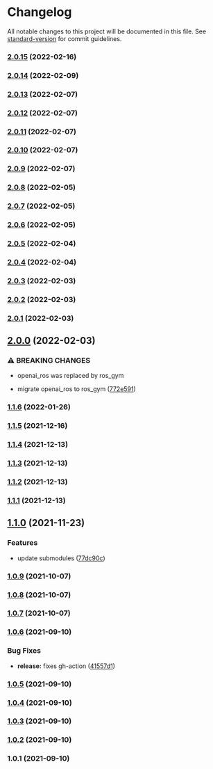 # Changelog

All notable changes to this project will be documented in this file. See [standard-version](https://github.com/conventional-changelog/standard-version) for commit guidelines.

### [2.0.15](https://github.com/rickstaa/ros-gazebo-gym-ws/compare/v2.0.14...v2.0.15) (2022-02-16)

### [2.0.14](https://github.com/rickstaa/ros-gazebo-gym-ws/compare/v2.0.13...v2.0.14) (2022-02-09)

### [2.0.13](https://github.com/rickstaa/ros-gazebo-gym-ws/compare/v2.0.12...v2.0.13) (2022-02-07)

### [2.0.12](https://github.com/rickstaa/ros-gazebo-gym-ws/compare/v2.0.11...v2.0.12) (2022-02-07)

### [2.0.11](https://github.com/rickstaa/ros-gazebo-gym-ws/compare/v2.0.10...v2.0.11) (2022-02-07)

### [2.0.10](https://github.com/rickstaa/ros-gazebo-gym-ws/compare/v2.0.9...v2.0.10) (2022-02-07)

### [2.0.9](https://github.com/rickstaa/ros-gazebo-gym-ws/compare/v2.0.8...v2.0.9) (2022-02-07)

### [2.0.8](https://github.com/rickstaa/ros-gazebo-gym-ws/compare/v2.0.7...v2.0.8) (2022-02-05)

### [2.0.7](https://github.com/rickstaa/ros-gazebo-gym-ws/compare/v2.0.6...v2.0.7) (2022-02-05)

### [2.0.6](https://github.com/rickstaa/ros-gazebo-gym-ws/compare/v2.0.5...v2.0.6) (2022-02-05)

### [2.0.5](https://github.com/rickstaa/ros-gazebo-gym-ws/compare/v2.0.4...v2.0.5) (2022-02-04)

### [2.0.4](https://github.com/rickstaa/ros-gazebo-gym-ws/compare/v2.0.3...v2.0.4) (2022-02-04)

### [2.0.3](https://github.com/rickstaa/ros-gazebo-gym-ws/compare/v2.0.2...v2.0.3) (2022-02-03)

### [2.0.2](https://github.com/rickstaa/ros-gazebo-gym-ws/compare/v2.0.1...v2.0.2) (2022-02-03)

### [2.0.1](https://github.com/rickstaa/ros-gazebo-gym-ws/compare/v2.0.0...v2.0.1) (2022-02-03)

## [2.0.0](https://github.com/rickstaa/ros-gazebo-gym-ws/compare/v1.1.6...v2.0.0) (2022-02-03)


### ⚠ BREAKING CHANGES

* openai_ros was replaced by ros_gym

* migrate openai_ros to ros_gym ([772e591](https://github.com/rickstaa/ros-gazebo-gym-ws/commit/772e59132104121d74db626917f81b51284e08f2))

### [1.1.6](https://github.com/rickstaa/ros-gazebo-gym-ws/compare/v1.1.5...v1.1.6) (2022-01-26)

### [1.1.5](https://github.com/rickstaa/ros-gazebo-gym-ws/compare/v1.1.4...v1.1.5) (2021-12-16)

### [1.1.4](https://github.com/rickstaa/ros-gazebo-gym-ws/compare/v1.1.3...v1.1.4) (2021-12-13)

### [1.1.3](https://github.com/rickstaa/ros-gazebo-gym-ws/compare/v1.1.2...v1.1.3) (2021-12-13)

### [1.1.2](https://github.com/rickstaa/ros-gazebo-gym-ws/compare/v1.1.1...v1.1.2) (2021-12-13)

### [1.1.1](https://github.com/rickstaa/ros-gazebo-gym-ws/compare/v1.1.0...v1.1.1) (2021-12-13)

## [1.1.0](https://github.com/rickstaa/ros-gazebo-gym-ws/compare/v1.0.9...v1.1.0) (2021-11-23)


### Features

* update submodules ([77dc90c](https://github.com/rickstaa/ros-gazebo-gym-ws/commit/77dc90c1ddfff2d7f64399260be95f397ceb02d1))

### [1.0.9](https://github.com/rickstaa/ros-gazebo-gym-ws/compare/v1.0.8...v1.0.9) (2021-10-07)

### [1.0.8](https://github.com/rickstaa/ros-gazebo-gym-ws/compare/v1.0.7...v1.0.8) (2021-10-07)

### [1.0.7](https://github.com/rickstaa/ros-gazebo-gym-ws/compare/v1.0.6...v1.0.7) (2021-10-07)

### [1.0.6](https://github.com/rickstaa/ros-gazebo-gym-ws/compare/v1.0.5...v1.0.6) (2021-09-10)


### Bug Fixes

* **release:** fixes gh-action ([41557d1](https://github.com/rickstaa/ros-gazebo-gym-ws/commit/41557d1ed15e806ab1a980f8f8d8a2428d189404))

### [1.0.5](https://github.com/rickstaa/ros-gazebo-gym-ws/compare/v1.0.4...v1.0.5) (2021-09-10)

### [1.0.4](https://github.com/rickstaa/ros-gazebo-gym-ws/compare/v1.0.3...v1.0.4) (2021-09-10)

### [1.0.3](https://github.com/rickstaa/ros-gazebo-gym-ws/compare/v1.0.2...v1.0.3) (2021-09-10)

### [1.0.2](https://github.com/rickstaa/ros-gazebo-gym-ws/compare/v1.0.1...v1.0.2) (2021-09-10)

### 1.0.1 (2021-09-10)
